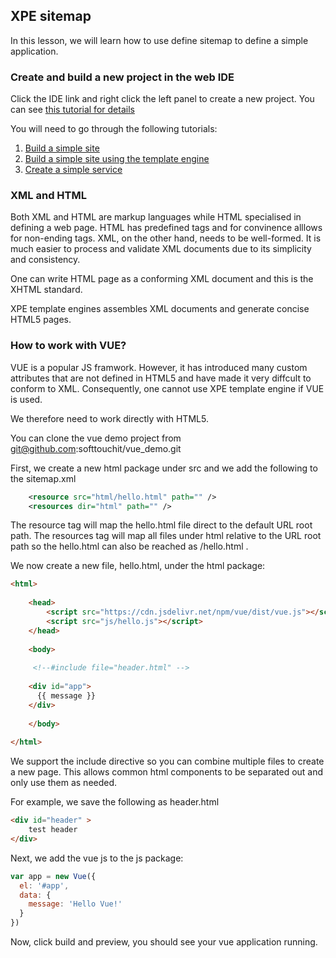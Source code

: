 ## XPE sitemap

In this lesson, we will learn how to use define sitemap to define a simple application.

### Create and build a new project in the web IDE

Click the IDE link and right click the left panel to create a new project. You can see [this tutorial for details](../tutorials/tutorial_1.md)

You will need to go through the following tutorials:

1. [Build a simple site](../tutorials/tutorial_2.md)
1. [Build a simple site using the template engine](../tutorials/tutorial_3.md)
1. [Create a simple service](../tutorials/tutorial_4.md)

### XML and HTML

Both XML and HTML are markup languages while HTML specialised in defining a web page.  HTML has predefined tags and for convinence alllows for non-ending tags.  XML, on the other hand, needs to be well-formed.  It is much easier to process and validate XML documents due to its simplicity and consistency.

One can write HTML page as a conforming XML document and this is the XHTML standard.  

XPE template engines assembles XML documents and generate concise HTML5 pages. 

### How to work with VUE?

VUE is a popular JS framwork.  However, it has introduced many custom attributes that are not defined in HTML5 and have made it very diffcult to conform to XML.  Consequently, one cannot use XPE template engine if VUE is used.

We therefore need to work directly with HTML5.

You can clone the vue demo project from git@github.com:softtouchit/vue_demo.git 

First, we create a new html package under src and we add the following to the sitemap.xml

```xml
    <resource src="html/hello.html" path="" />
    <resources dir="html" path="" />
```

The resource tag will map the hello.html file direct to the default URL root path.  The resources tag will map all files under html relative to the URL root path so the hello.html can also be reached as /hello.html .

We now create a new file, hello.html, under the html package:

```html
<html>
    
    <head>
        <script src="https://cdn.jsdelivr.net/npm/vue/dist/vue.js"></script>
        <script src="js/hello.js"></script>
    </head>
    
    <body>
        
     <!--#include file="header.html" -->
        
    <div id="app">
      {{ message }}
    </div>
        
    </body>
    
</html> 
```

We support the include directive so you can combine multiple files to create a new page.  This allows common html components to be separated out and only use them as needed.

For example, we save the following as header.html

```html
<div id="header" >
    test header
</div> 
```

Next, we add the vue js to the js package:

```javascript
var app = new Vue({
  el: '#app',
  data: {
    message: 'Hello Vue!'
  }
})

```

Now, click build and preview, you should see your vue application running.
